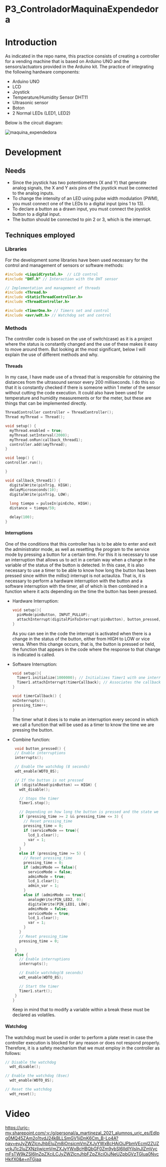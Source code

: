 # P3_ControladorMaquinaExpendedora

# Introduction

As indicated in the repo name, this practice consists of creating a controller for a vending machine that is based on Arduino UNO and the sensors/actuators provided in the Arduino kit.
The practice of integrating the following hardware components:
* Arduino UNO
* LCD
* Joystick
* Temperature/Humidity Sensor DHT11
* Ultrasonic sensor
* Boton
* 2 Normal LEDs (LED1, LED2)

Below is the circuit diagram:

![maquina_expendedora](https://github.com/ana-martinezal2021/P3_ControladorMaquinaExpendedora/assets/92941166/cc137e85-6c16-4b02-a41f-79f5dc0451b1)


# Development

## Needs
* Since the joystick has two potentiometers (X and Y) that generate analog signals, the X and Y axis pins of the joystick must be connected to the analog inputs. 
* To change the intensity of an LED using pulse width modulation (PWM), you must connect one of the LEDs to a digital input (pins 1 to 13). 
* To declare a button as a drawn input, you must connect the joystick button to a digital input.
* The button should be connected to pin 2 or 3, which is the interrupt.

## Techniques employed

### Libraries
For the development some libraries have been used necessary for the control and management of sensors or software methods:

```c++
#include <LiquidCrystal.h>  // LCD control
#include "DHT.h" // Interaction with the DHT sensor 

// Implementation and management of threads
#include <Thread.h> 
#include <StaticThreadController.h> 
#include <ThreadController.h>

#include <TimerOne.h> // Timers set and control
#include <avr/wdt.h> // Watchdog set and control 
```

### Methods
The controller code is based on the use of switch(case) as it is a project where the status is constantly changed and the use of these makes it easy to move around them. But looking at the most significant, below I will explain the use of different methods and why.

#### Threads
In my case, I have made use of a thread that is responsible for obtaining the distances from the ultrasound sensor every 200 milliseconds. I do this so that it is constantly checked if there is someone within 1 meter of the sensor without cutting the code execution. It could also have been used for temperature and humidity measurements or for the meter, but these are things that can be implemented directly.

```c++
ThreadController controller = ThreadController(); 
Thread myThread = Thread();

void setup() {
  myThread.enabled = true;  
  myThread.setInterval(2000);    
  myThread.onRun(callback_thread1);    
  controller.add(&myThread);
}

void loop() {
controller.run();

}

void callback_thread1() {  
  digitalWrite(pinTrig, HIGH);
  delayMicroseconds(10);
  digitalWrite(pinTrig, LOW);
  
  long tiempo = pulseIn(pinEcho, HIGH);
  distance = tiempo/59;

  delay(100);
}
```

#### Interruptions

One of the conditions that this controller has is to be able to enter and exit the administrator mode, as well as resetting the program to the service mode by pressing a button for a certain time. For this it is necessary to use an interruption that allows us to act in a certain way when a change in the variable of the status of the button is detected. In this case, it is also necessary to use a timer to be able to know how long the button has been pressed since within the millis() interrupt is not actauliza. That is, it is necessary to perform a hardware interruption with the button and a software interruption with the timer, all of which is then combined in a function where it acts depending on the time the button has been pressed.

* Hardware Interruption:
  
  ```c++
  void setup(){
    pinMode(pinButton, INPUT_PULLUP);
    attachInterrupt(digitalPinToInterrupt(pinButton), button_pressed, CHANGE);
  }
  ```
  As you can see in the code the interrupt is activated when there is a change in the status of the button, either from HIGH to LOW or vice versa. When this change occurs, that is, the     button is pressed or held, the function that appears in the code where the response to that change is indicated is called.
  
* Software Interruption:

  ```c++
  void setup(){
    Timer1.initialize(1000000); // Initializes Timer1 with one interrupt every second (in microseconds)
    Timer1.attachInterrupt(timerCallback); // Associates the callback function to the Timer1
  }

  void timerCallback() {
  noInterrupts();
  pressing_time++;
  }
  ```
  The timer what it does is to make an interruption every second in which we call a function that will be used as a timer to know the time we are pressing the button.
  
* Combine function:

   ```c++
    void button_pressed() {
    // Enable interruptions
    interrupts();
  
    // Enable the watchdog (8 seconds)
    wdt_enable(WDTO_8S);
  
    // If the button is not pressed
    if (digitalRead(pinButton) == HIGH) {
      wdt_disable();
  
      // Stops the timer
      Timer1.stop();
  
      // Depending on how long the button is pressed and the state we were in, we act one way or another
      if (pressing_time >= 2 && pressing_time <= 3) {
        // Reset pressing_time
        pressing_time = 0;
        if (serviceMode == true){
          lcd_1.clear();
          var = 1;
        }
      } 
      else if (pressing_time >= 5) {
        // Reset pressing_time
        pressing_time = 0;
        if (adminMode == false){
          serviceMode = false;
          adminMode = true;
          lcd_1.clear();
          admin_var = 1;
        }
        else if (adminMode == true){
          analogWrite(PIN_LED2, 0);
          digitalWrite(PIN_LED1, LOW);
          adminMode = false;
          serviceMode = true;
          lcd_1.clear();
          var = 1;
        }
      }
      // Reset pressing_time
      pressing_time = 0;
  
    } 
    else {
      // Enable interruptions
      interrupts();
  
      // Enable watchdog(8 seconds)
      wdt_enable(WDTO_8S);
  
      // Start the timer
      Timer1.start();
    }
  }
    ```

  Keep in mind that to modify a variable within a break these must be declared as volatiles.

#### Watchdog

The watchdog must be used in order to perform a plate reset in case the controller execution is blocked for any reason or does not respond properly. Therefore, it is a safety mechanism that we must employ in the controller as follows:

```c++
// Disable the watchdog
  wdt_disable();

// Enable the watchdog (8sec)
  wdt_enable(WDTO_8S);

// Reset the watchdog
  wdt_reset();

```

# Video
https://urjc-my.sharepoint.com/:v:/g/personal/a_martinezal_2021_alumnos_urjc_es/EdIpg0MQ45ZAm2o1tvdJ24kBLLSmGV1jiDnK6Cm_B-Lo4A?nav=eyJyZWZlcnJhbEluZm8iOnsicmVmZXJyYWxBcHAiOiJPbmVEcml2ZUZvckJ1c2luZXNzIiwicmVmZXJyYWxBcHBQbGF0Zm9ybSI6IldlYiIsInJlZmVycmFsTW9kZSI6InZpZXciLCJyZWZlcnJhbFZpZXciOiJNeUZpbGVzTGlua0NvcHkifX0&e=nTGjaa
